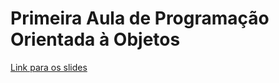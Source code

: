 # Primeira Aula de Programação Orientada à Objetos

[Link para os slides](file:///C:/Users/202307476331/Downloads/02_-_A_Sintaxe_de_Java.pdf)
